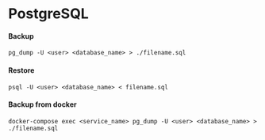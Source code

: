 # PostgreSQL

#### Backup

    pg_dump -U <user> <database_name> > ./filename.sql 

#### Restore

    psql -U <user> <database_name> < filename.sql 

#### Backup from docker

    docker-compose exec <service_name> pg_dump -U <user> <database_name> > ./filename.sql